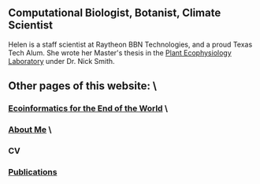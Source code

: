 ## Computational Biologist, Botanist, Climate Scientist

Helen is a staff scientist at Raytheon BBN Technologies, and a proud Texas Tech Alum. She wrote her Master's thesis in the [Plant Ecophysiology Laboratory](http://www.smithecophyslab.com/) under Dr. Nick Smith.

## Other pages of this website: \\
### [Ecoinformatics for the End of the World](./Ecoinformatics.html) \\
### [About Me](./Bio.md) \\
### CV
### [Publications](https://scholar.google.com/citations?user=XLP1QBAAAAAJ&hl=en)
